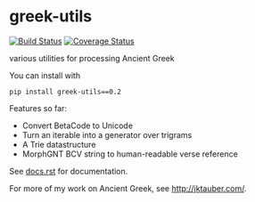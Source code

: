 # greek-utils

[![Build Status](https://travis-ci.org/jtauber/greek-utils.svg)](https://travis-ci.org/jtauber/greek-utils)
[![Coverage Status](https://coveralls.io/repos/jtauber/greek-utils/badge.svg?branch=master&service=github)](https://coveralls.io/github/jtauber/greek-utils?branch=master)

various utilities for processing Ancient Greek

You can install with

    pip install greek-utils==0.2

Features so far:

* Convert BetaCode to Unicode
* Turn an iterable into a generator over trigrams
* A Trie datastructure
* MorphGNT BCV string to human-readable verse reference

See [docs.rst](https://github.com/jtauber/greek-utils/blob/master/docs.rst)
for documentation.

For more of my work on Ancient Greek, see <http://jktauber.com/>.
